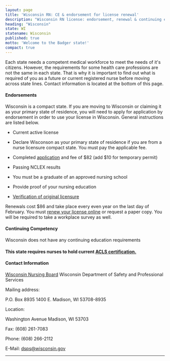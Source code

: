 ```yaml
---
layout: page
title: 'Wisconsin RN: CE & endorsement for license renewal'
description: "Wisconsin RN license: endorsement, renewal & continuing education essentials. Stay informed & meet nursing requirements.\r"
heading: "Wisconsin"
state: WI
statename: Wisconsin
published: true
motto: 'Welcome to the Badger state!'
compact: true
---
```


Each state needs a competent medical workforce to meet the needs of it's citizens. However, the requirements for some health care professions are not the same in each state. That is why it is important to find out what is required of you as a future or current registered nurse before moving across state lines. Contact information is located at the bottom of this page.

#### Endorsements

Wisconsin is a compact state. If you are moving to Wisconsin or claiming it as your primary state of residence, you will need to apply for application by endorsement in order to use your license in Wisconsin. General instructions are listed below.

*   Current active license
    
*   Declare Wisconson as your primary state of residence if you are from a nurse licensure compact state. You must pay the applicable fee.
    
*   Completed [application](https://dsps.wi.gov/Credentialing/Business/fm1681.pdf) and fee of $82 (add $10 for temporary permit)
    
*   Passing NCLEX results
    
*   You must be a graduate of an approved nursing school
    
*   Provide proof of your nursing education
    
*   [Verification of original licensure](https://dsps.wi.gov/Credentialing/Business/fm373.pdf)
    

Renewals cost $86 and take place every even year on the last day of February. You must [renew your license online](https://online.drl.wi.gov/UserLogin.aspx) or request a paper copy. You will be required to take a workplace survey as well.

#### Continuing Competency

Wisconsin does not have any continuing education requirements

#### This state requires nurses to hold current [ACLS certification.](https://www.acls.net/wisconsin-acls-pals-bls.htm)

#### Contact Information

[Wisconsin Nursing Board](https://dsps.wi.gov/pages/BoardsCouncils/Nursing/Default.aspx) Wisconsin Department of Safety and Professional Services

Mailing address:

P.O. Box 8935 1400 E.
Madison, WI 53708-8935

Location:

Washington Avenue
Madison, WI 53703

Fax: (608) 261-7083

Phone: (608) 266-2112

E-Mail: dsps@wisconsin.gov

* * *